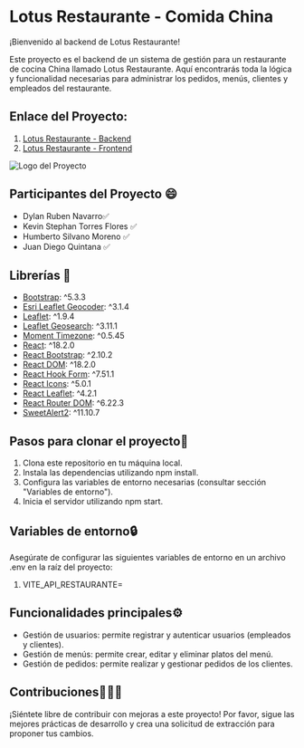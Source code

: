 # Lotus Restaurante - Comida China

¡Bienvenido al backend de Lotus Restaurante!

Este proyecto es el backend de un sistema de gestión para un restaurante de cocina China llamado Lotus Restaurante. Aquí encontrarás toda la lógica y funcionalidad necesarias para administrar los pedidos, menús, clientes y empleados del restaurante.

## Enlace del Proyecto: 
1. [Lotus Restaurante - Backend](https://github.com/juanchyquintana/restauranteBackend)
2. [Lotus Restaurante - Frontend](https://github.com/juanchyquintana/restauranteFrontend)

![Logo del Proyecto](./assets/lotus.png)

## Participantes del Proyecto 😄
- Dylan Ruben Navarro✅
- Kevin Stephan Torres Flores ✅
- Humberto Silvano Moreno ✅
- Juan Diego Quintana ✅

## Librerías 📖
- [Bootstrap](https://getbootstrap.com/): ^5.3.3
- [Esri Leaflet Geocoder](https://github.com/Esri/esri-leaflet-geocoder): ^3.1.4
- [Leaflet](https://leafletjs.com/): ^1.9.4
- [Leaflet Geosearch](https://github.com/smeijer/leaflet-geosearch): ^3.11.1
- [Moment Timezone](https://momentjs.com/timezone/): ^0.5.45
- [React](https://reactjs.org/): ^18.2.0
- [React Bootstrap](https://react-bootstrap.github.io/): ^2.10.2
- [React DOM](https://reactjs.org/docs/react-dom.html): ^18.2.0
- [React Hook Form](https://react-hook-form.com/): ^7.51.1
- [React Icons](https://react-icons.github.io/react-icons/): ^5.0.1
- [React Leaflet](https://react-leaflet.js.org/): ^4.2.1
- [React Router DOM](https://reactrouter.com/web/guides/quick-start): ^6.22.3
- [SweetAlert2](https://sweetalert2.github.io/): ^11.10.7

## Pasos para clonar el proyecto🧬
1. Clona este repositorio en tu máquina local.
2. Instala las dependencias utilizando npm install.
3. Configura las variables de entorno necesarias (consultar sección "Variables de entorno").
4. Inicia el servidor utilizando npm start.

## Variables de entorno🔒

Asegúrate de configurar las siguientes variables de entorno en un archivo .env en la raíz del proyecto:

1. VITE_API_RESTAURANTE=

## Funcionalidades principales⚙
- Gestión de usuarios: permite registrar y autenticar usuarios (empleados y clientes).
- Gestión de menús: permite crear, editar y eliminar platos del menú.
- Gestión de pedidos: permite realizar y gestionar pedidos de los clientes.

## Contribuciones👨🏾‍💻

¡Siéntete libre de contribuir con mejoras a este proyecto! Por favor, sigue las mejores prácticas de desarrollo y crea una solicitud de extracción para proponer tus cambios.